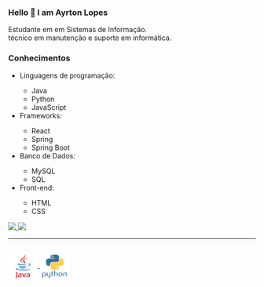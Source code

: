 ### Hello 👋 I am Ayrton Lopes

Estudante em em Sistemas de Informação. 
<br>
técnico em manutenção e suporte em informática.
<br>
### Conhecimentos
   <ul>
        <li>Linguagens de programação:</li>
        <ul>
            <li>Java</li>
            <li>Python</li>
            <li>JavaScript</li>
        </ul>
        <li>Frameworks:</li>
        <ul>
            <li>React</li>
            <li>Spring</li>
            <li>Spring Boot</li>
        </ul>
        <li>Banco de Dados:</li>
        <ul>
            <li>MySQL</li>
            <li>SQL</li>
        </ul>
        <li>Front-end:</li>
        <ul>
            <li>HTML</li>
            <li>CSS</li>
        </ul>
    </ul>
<div>
  <a href="https://github.com/Ayrton54">
 
<div>
  <a href="https://github.com/Ayrton54">
  <img height="160em" src="https://github-readme-stats.vercel.app/api?username=Ayrton54&show_icons=true&theme=tokyonight&include_all_commits=true&count_private=true"/>
  <img height="160em" src="https://github-readme-stats.vercel.app/api/top-langs/?username=Ayrton54&layout=compact&langs_count=7&theme=tokyonight"/>
</div>
   
</div>
  
__________________________________________________

<div style="display: inline_block"><br>
  <img align="center" alt="Wes-Java" height="50" width="60" src="https://github.com/devicons/devicon/blob/master/icons/java/java-original-wordmark.svg">
  <img align="center" alt="Wes-Python" height="50" width="60" src="https://github.com/devicons/devicon/blob/master/icons/python/python-original-wordmark.svg">
  
  
</div>



<!--
**Ayrton54/Ayrton54** is a ✨ _special_ ✨ repository because its `README.md` (this file) appears on your GitHub profile.


  


